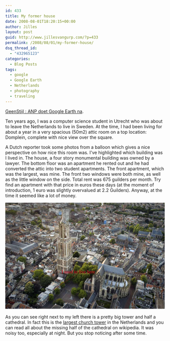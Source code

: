 ```yaml
---
id: 433
title: My former house
date: 2008-08-01T18:20:15+00:00
author: Jilles
layout: post
guid: http://www.jillesvangurp.com/?p=433
permalink: /2008/08/01/my-former-house/
dsq_thread_id:
  - "432965123"
categories:
  - Blog Posts
tags:
  - google
  - Google Earth
  - Netherlands
  - photography
  - traveling
---
```

<a href="http://www.geenstijl.nl/mt/archieven/2008/08/anp_doet_google_earth_na.html">GeenStijl : ANP doet Google Earth na</a>.

Ten years ago, I was a computer science student in Utrecht who was about to leave the Netherlands to live in Sweden. At the time, I had been living for about a year in a very spacious (50m2) attic room on a top location: Domplein, complete with nice view over the square.

A Dutch reporter took some photos from a balloon which gives a nice perspective on how nice this room was. I've highlighted which building was I lived in. The house, a four story monumental building was owned by a lawyer. The bottom floor was an apartment he rented out and he had converted the attic into two student apartments. The front apartment, which was the largest, was mine. The front two windows were both mine, as well as the little window on the side. Total rent was 675 guilders per month. Try find an apartment with that price in euros these days (at the moment of introduction, 1 euro was slightly overvalued at 2.2 Guilders). Anyway, at the time it seemed like a lot of money.

![](/static/photos/domplein.jpg)

As you can see right next to my left there is a pretty big tower and half a cathedral. In fact this is the <a href="http://en.wikipedia.org/wiki/Dom_Tower_of_Utrecht">largest church tower</a> in the Netherlands and you can read all about the missing half of the cathedral on wikipedia. It was noisy too, especially at night. But you stop noticing after some time.